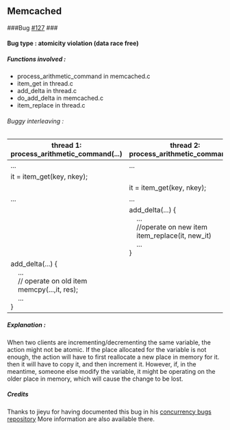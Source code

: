 ## Memcached ##
###Bug [#127](http://code.google.com/p/memcached/issues/detail?id=127) ###

#### Bug type :  atomicity violation (data race free) ####

##### Functions involved : ######
 * process_arithmetic_command in memcached.c
 * item_get in thread.c
 * add_delta in thread.c
 * do_add_delta in memcached.c
 * item_replace in thread.c

###### Buggy interleaving : ######
|thread 1: process_arithmetic_command(...)|thread 2: process_arithmetic_command(...)|
|---| ---|
|...|...|
|it = item_get(key, nkey);||
||it = item_get(key, nkey);|
|...|...|
||add_delta(...) { <br>&nbsp;&nbsp;&nbsp;&nbsp;...<br>&nbsp;&nbsp;&nbsp;&nbsp;//operate on new item<br>&nbsp;&nbsp;&nbsp;&nbsp;item_replace(it, new_it)<br>&nbsp;&nbsp;&nbsp;&nbsp;...<br>}|
|add_delta(...) { <br>&nbsp;&nbsp;&nbsp;&nbsp;...<br>&nbsp;&nbsp;&nbsp;&nbsp;// operate on old item<br>&nbsp;&nbsp;&nbsp;&nbsp;memcpy(...,it, res);<br>&nbsp;&nbsp;&nbsp;&nbsp;...<br>}||

##### Explanation : #####
When two clients are incrementing/decrementing the same variable, the action might not be atomic.
If the place allocated for the variable is not enough, the action will have to first reallocate a new place in memory for it.
then it will have to copy it, and then increment it.
However, if, in the meantime, someone else modify the variable, it might be operating on the older
place in memory, which will cause the change to be lost.

##### Credits #####
Thanks to jieyu for having documented this bug in his [concurrency bugs repository](https://github.com/jieyu/concurrency-bugs)
More information are also available there.
